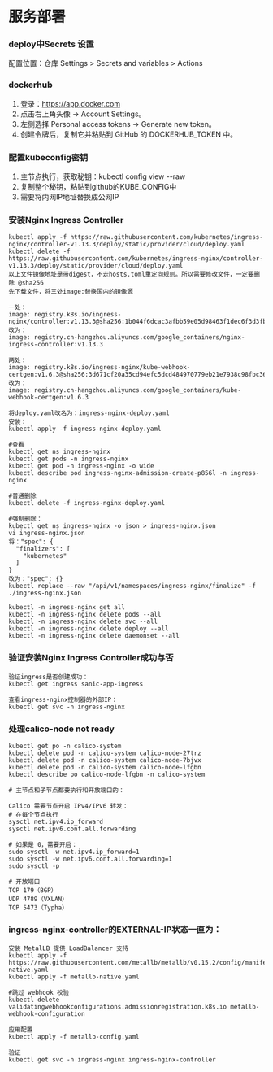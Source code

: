 # 服务部署

### deploy中Secrets 设置

配置位置：仓库 Settings > Secrets and variables > Actions

### dockerhub

1. 登录：https://app.docker.com
2. 点击右上角头像 → Account Settings。
3. 左侧选择 Personal access tokens → Generate new token。
4. 创建令牌后，复制它并粘贴到 GitHub 的 DOCKERHUB_TOKEN 中。

### 配置kubeconfig密钥

1. 主节点执行，获取秘钥：kubectl config view --raw
2. 复制整个秘钥，粘贴到github的KUBE_CONFIG中
3. 需要将内网IP地址替换成公网IP

### 安装Nginx Ingress Controller

```
kubectl apply -f https://raw.githubusercontent.com/kubernetes/ingress-nginx/controller-v1.13.3/deploy/static/provider/cloud/deploy.yaml
kubectl delete -f https://raw.githubusercontent.com/kubernetes/ingress-nginx/controller-v1.13.3/deploy/static/provider/cloud/deploy.yaml
以上文件镜像地址是带digest，不走hosts.toml重定向规则。所以需要修改文件，一定要删除 @sha256
先下载文件，将三处image:替换国内的镜像源

一处：
image: registry.k8s.io/ingress-nginx/controller:v1.13.3@sha256:1b044f6dcac3afbb59e05d98463f1dec6f3d3fb99940bc12ca5d80270358e3bd
改为：
image: registry.cn-hangzhou.aliyuncs.com/google_containers/nginx-ingress-controller:v1.13.3

两处：
image: registry.k8s.io/ingress-nginx/kube-webhook-certgen:v1.6.3@sha256:3d671cf20a35cd94efc5dcd484970779eb21e7938c98fbc3673693b8a117cf39
改为：
image: registry.cn-hangzhou.aliyuncs.com/google_containers/kube-webhook-certgen:v1.6.3

将deploy.yaml改名为：ingress-nginx-deploy.yaml
安装：
kubectl apply -f ingress-nginx-deploy.yaml

#查看
kubectl get ns ingress-nginx
kubectl get pods -n ingress-nginx
kubectl get pod -n ingress-nginx -o wide
kubectl describe pod ingress-nginx-admission-create-p856l -n ingress-nginx

#普通删除
kubectl delete -f ingress-nginx-deploy.yaml

#强制删除：
kubectl get ns ingress-nginx -o json > ingress-nginx.json
vi ingress-nginx.json
将："spec": {
  "finalizers": [
    "kubernetes"
  ]
}
改为："spec": {}
kubectl replace --raw "/api/v1/namespaces/ingress-nginx/finalize" -f ./ingress-nginx.json

kubectl -n ingress-nginx get all
kubectl -n ingress-nginx delete pods --all
kubectl -n ingress-nginx delete svc --all
kubectl -n ingress-nginx delete deploy --all
kubectl -n ingress-nginx delete daemonset --all
```

### 验证安装Nginx Ingress Controller成功与否

```
验证ingress是否创建成功：
kubectl get ingress sanic-app-ingress

查看ingress-nginx控制器的外部IP：
kubectl get svc -n ingress-nginx

```

### 处理calico-node not ready

```
kubectl get po -n calico-system
kubectl delete pod -n calico-system calico-node-27trz
kubectl delete pod -n calico-system calico-node-7bjvx
kubectl delete pod -n calico-system calico-node-lfgbn
kubectl describe po calico-node-lfgbn -n calico-system

# 主节点和子节点都要执行和开放端口的：

Calico 需要节点开启 IPv4/IPv6 转发：
# 在每个节点执行
sysctl net.ipv4.ip_forward
sysctl net.ipv6.conf.all.forwarding

# 如果是 0，需要开启：
sudo sysctl -w net.ipv4.ip_forward=1
sudo sysctl -w net.ipv6.conf.all.forwarding=1
sudo sysctl -p

# 开放端口
TCP 179（BGP）
UDP 4789（VXLAN）
TCP 5473（Typha）
```

### ingress-nginx-controller的EXTERNAL-IP状态一直为：<pending>

```
安装 MetalLB 提供 LoadBalancer 支持
kubectl apply -f https://raw.githubusercontent.com/metallb/metallb/v0.15.2/config/manifests/metallb-native.yaml
kubectl apply -f metallb-native.yaml

#跳过 webhook 校验
kubectl delete validatingwebhookconfigurations.admissionregistration.k8s.io metallb-webhook-configuration

应用配置
kubectl apply -f metallb-config.yaml

验证
kubectl get svc -n ingress-nginx ingress-nginx-controller
```